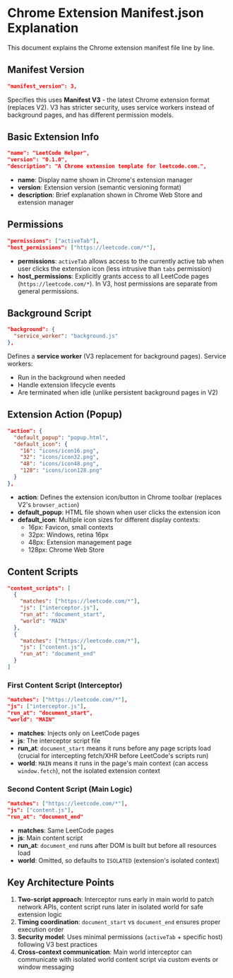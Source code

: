 # Chrome Extension Manifest.json Explanation

This document explains the Chrome extension manifest file line by line.

## Manifest Version
```json
"manifest_version": 3,
```
Specifies this uses **Manifest V3** - the latest Chrome extension format (replaces V2). V3 has stricter security, uses service workers instead of background pages, and has different permission models.

## Basic Extension Info
```json
"name": "LeetCode Helper",
"version": "0.1.0", 
"description": "A Chrome extension template for leetcode.com.",
```
- **name**: Display name shown in Chrome's extension manager
- **version**: Extension version (semantic versioning format)
- **description**: Brief explanation shown in Chrome Web Store and extension manager

## Permissions
```json
"permissions": ["activeTab"],
"host_permissions": ["https://leetcode.com/*"],
```
- **permissions**: `activeTab` allows access to the currently active tab when user clicks the extension icon (less intrusive than `tabs` permission)
- **host_permissions**: Explicitly grants access to all LeetCode pages (`https://leetcode.com/*`). In V3, host permissions are separate from general permissions.

## Background Script
```json
"background": {
  "service_worker": "background.js"
},
```
Defines a **service worker** (V3 replacement for background pages). Service workers:
- Run in the background when needed
- Handle extension lifecycle events
- Are terminated when idle (unlike persistent background pages in V2)

## Extension Action (Popup)
```json
"action": {
  "default_popup": "popup.html",
  "default_icon": {
    "16": "icons/icon16.png",
    "32": "icons/icon32.png", 
    "48": "icons/icon48.png",
    "128": "icons/icon128.png"
  }
},
```
- **action**: Defines the extension icon/button in Chrome toolbar (replaces V2's `browser_action`)
- **default_popup**: HTML file shown when user clicks the extension icon
- **default_icon**: Multiple icon sizes for different display contexts:
  - 16px: Favicon, small contexts
  - 32px: Windows, retina 16px
  - 48px: Extension management page
  - 128px: Chrome Web Store

## Content Scripts
```json
"content_scripts": [
  {
    "matches": ["https://leetcode.com/*"],
    "js": ["interceptor.js"],
    "run_at": "document_start",
    "world": "MAIN"
  },
  {
    "matches": ["https://leetcode.com/*"],
    "js": ["content.js"], 
    "run_at": "document_end"
  }
]
```

### First Content Script (Interceptor)
```json
"matches": ["https://leetcode.com/*"],
"js": ["interceptor.js"],
"run_at": "document_start", 
"world": "MAIN"
```
- **matches**: Injects only on LeetCode pages
- **js**: The interceptor script file
- **run_at**: `document_start` means it runs before any page scripts load (crucial for intercepting fetch/XHR before LeetCode's scripts run)
- **world**: `MAIN` means it runs in the page's main context (can access `window.fetch`), not the isolated extension context

### Second Content Script (Main Logic)
```json
"matches": ["https://leetcode.com/*"],
"js": ["content.js"],
"run_at": "document_end"
```
- **matches**: Same LeetCode pages
- **js**: Main content script
- **run_at**: `document_end` runs after DOM is built but before all resources load
- **world**: Omitted, so defaults to `ISOLATED` (extension's isolated context)

## Key Architecture Points

1. **Two-script approach**: Interceptor runs early in main world to patch network APIs, content script runs later in isolated world for safe extension logic
2. **Timing coordination**: `document_start` vs `document_end` ensures proper execution order
3. **Security model**: Uses minimal permissions (`activeTab` + specific host) following V3 best practices
4. **Cross-context communication**: Main world interceptor can communicate with isolated world content script via custom events or window messaging
